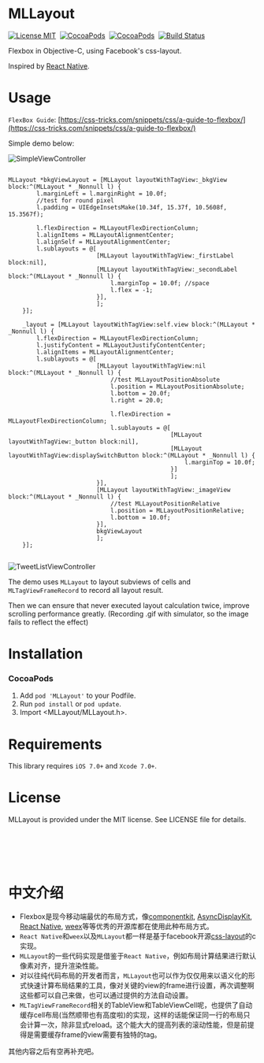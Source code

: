 MLLayout
==============
[![License MIT](https://img.shields.io/badge/license-MIT-green.svg?style=flat)](https://raw.githubusercontent.com/molon/MLLayout/master/LICENSE)&nbsp;
[![CocoaPods](http://img.shields.io/cocoapods/v/MLLayout.svg?style=flat)](http://cocoapods.org/?q=MLLayout)&nbsp;
[![CocoaPods](http://img.shields.io/cocoapods/p/MLLayout.svg?style=flat)](http://cocoapods.org/?q=MLLayout)&nbsp;
[![Build Status](https://travis-ci.org/molon/MLLayout.svg?branch=master)](https://travis-ci.org/molon/MLLayout)&nbsp;

Flexbox in Objective-C, using Facebook's css-layout.

Inspired by [React Native](https://github.com/facebook/react-native).

Usage
==============
`FlexBox Guide`: [https://css-tricks.com/snippets/css/a-guide-to-flexbox/](https://css-tricks.com/snippets/css/a-guide-to-flexbox/)

Simple demo below: 

![SimpleViewController](https://github.com/molon/MLLayout/blob/master/SimpleViewController.gif?raw=true)

```

MLLayout *bkgViewLayout = [MLLayout layoutWithTagView:_bkgView block:^(MLLayout * _Nonnull l) {
        l.marginLeft = l.marginRight = 10.0f;
        //test for round pixel
        l.padding = UIEdgeInsetsMake(10.34f, 15.37f, 10.5608f, 15.3567f);
        
        l.flexDirection = MLLayoutFlexDirectionColumn;
        l.alignItems = MLLayoutAlignmentCenter;
        l.alignSelf = MLLayoutAlignmentCenter;
        l.sublayouts = @[
                         [MLLayout layoutWithTagView:_firstLabel block:nil],
                         [MLLayout layoutWithTagView:_secondLabel block:^(MLLayout * _Nonnull l) {
                             l.marginTop = 10.0f; //space
                             l.flex = -1;
                         }],
                         ];
    }];
    
    _layout = [MLLayout layoutWithTagView:self.view block:^(MLLayout * _Nonnull l) {
        l.flexDirection = MLLayoutFlexDirectionColumn;
        l.justifyContent = MLLayoutJustifyContentCenter;
        l.alignItems = MLLayoutAlignmentCenter;
        l.sublayouts = @[
                         [MLLayout layoutWithTagView:nil block:^(MLLayout * _Nonnull l) {
                             //test MLLayoutPositionAbsolute
                             l.position = MLLayoutPositionAbsolute;
                             l.bottom = 20.0f;
                             l.right = 20.0;
                             
                             l.flexDirection = MLLayoutFlexDirectionColumn;
                             l.sublayouts = @[
                                              [MLLayout layoutWithTagView:_button block:nil],
                                              [MLLayout layoutWithTagView:displaySwitchButton block:^(MLLayout * _Nonnull l) {
                                                  l.marginTop = 10.0f;
                                              }]
                                              ];
                         }],
                         [MLLayout layoutWithTagView:_imageView block:^(MLLayout * _Nonnull l) {
                             //test MLLayoutPositionRelative
                             l.position = MLLayoutPositionRelative;
                             l.bottom = 10.0f;
                         }],
                         bkgViewLayout
                         ];
    }];
    
```

![TweetListViewController](https://github.com/molon/MLLayout/blob/master/TweetListViewController.gif?raw=true)

The demo uses `MLLayout` to layout subviews of cells and `MLTagViewFrameRecord` to record all layout result.

Then we can ensure that never executed layout calculation twice, improve scrolling performance greatly. (Recording .gif with simulator, so the image fails to reflect the effect)


Installation
==============

### CocoaPods

1. Add `pod 'MLLayout'` to your Podfile.
2. Run `pod install` or `pod update`.
3. Import \<MLLayout/MLLayout.h\>.


Requirements
==============
This library requires `iOS 7.0+` and `Xcode 7.0+`.


License
==============
MLLayout is provided under the MIT license. See LICENSE file for details.

<br/><br/>
---
中文介绍
==============
- Flexbox是现今移动端最优的布局方式，像[componentkit](https://github.com/facebook/componentkit), [AsyncDisplayKit](https://github.com/facebook/AsyncDisplayKit), [React Native](https://github.com/facebook/react-native), [weex](https://github.com/alibaba/weex)等等优秀的开源库都在使用此种布局方式。
- `React Native`和`weex`以及`MLLayout`都一样是基于facebook开源[css-layout](https://github.com/facebook/css-layout)的c实现。
- `MLLayout`的一些代码实现是借鉴于`React Native`，例如布局计算结果进行默认像素对齐，提升渲染性能。
- 对以往纯代码布局的开发者而言，`MLLayout`也可以作为仅仅用来以语义化的形式快速计算布局结果的工具，像对关键的view的frame进行设置，再次调整啊这些都可以自己来做，也可以通过提供的方法自动设置。
- `MLTagViewFrameRecord`相关的TableView和TableViewCell呢，也提供了自动缓存cell布局(当然顺带也有高度啦)的实现，这样的话能保证同一行的布局只会计算一次，除非显式reload。这个能大大的提高列表的滚动性能，但是前提得是需要缓存frame的view需要有独特的tag。

其他内容之后有空再补充吧。





